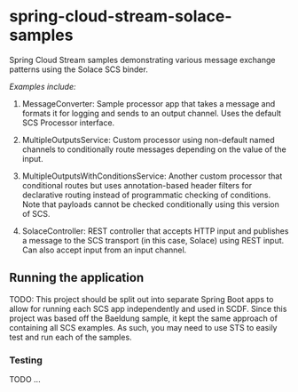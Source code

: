 # spring-cloud-stream-solace-samples
Spring Cloud Stream samples demonstrating various message exchange patterns using the Solace SCS binder.

*Examples include:*

1. MessageConverter:  Sample processor app that takes a message and formats it for logging and sends to an output channel.  Uses the default SCS Processor interface.

2. MultipleOutputsService: Custom processor using non-default named channels to conditionally route messages depending on the value of the input.

3.  MultipleOutputsWithConditionsService:  Another custom processor that conditional routes but uses annotation-based header filters for declarative routing instead of programmatic checking of conditions.  Note that payloads cannot be checked conditionally using this version of SCS.

4.  SolaceController:  REST controller that accepts HTTP input and publishes a message to the SCS transport (in this case, Solace) using REST input.  Can also accept input from an input channel.

## Running the application

TODO:  This project should be split out into separate Spring Boot apps to allow for running each SCS app independently and used in SCDF.  Since this project was based off the Baeldung sample, it kept the same approach of containing all SCS examples.  As such, you may need to use STS to easily test and run each of the samples.

### Testing

TODO ...